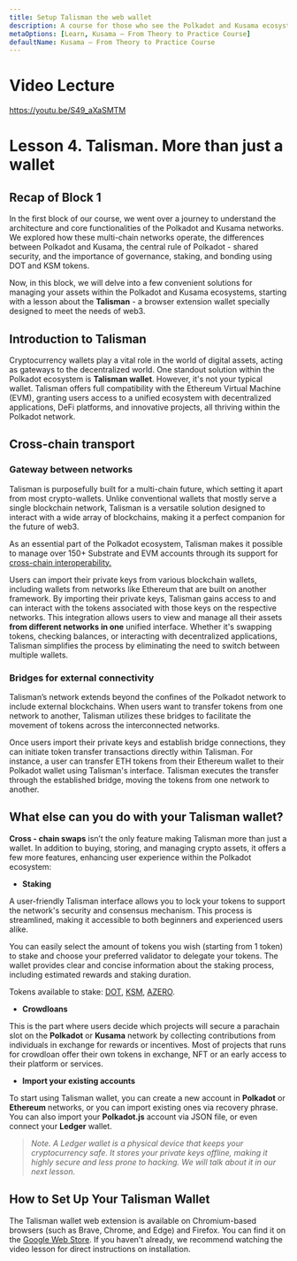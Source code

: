 ```yaml
---
title: Setup Talisman the web wallet
description: A course for those who see the Polkadot and Kusama ecosystem for the first time.
metaOptions: [Learn, Kusama — From Theory to Practice Course]
defaultName: Kusama — From Theory to Practice Course
---
```


# Video Lecture

https://youtu.be/S49_aXaSMTM

# Lesson 4. Talisman. More than just a wallet

## ************************************************Recap of Block 1************************************************

In the first block of our course, we went over a journey to understand the architecture and core functionalities of the Polkadot and Kusama networks. We explored how these multi-chain networks operate, the differences between Polkadot and Kusama, the central rule of Polkadot - shared security, and the importance of governance, staking, and bonding using DOT and KSM tokens.

Now, in this block, we will delve into a few convenient solutions for managing your assets within the Polkadot and Kusama ecosystems, starting with a lesson about the **Talisman** - a browser extension wallet specially designed to meet the needs of web3.

## **Introduction to Talisman**

Cryptocurrency wallets play a vital role in the world of digital assets, acting as gateways to the decentralized world. One standout solution within the Polkadot ecosystem is **Talisman wallet**. However, it's not your typical wallet. Talisman offers full compatibility with the Ethereum Virtual Machine (EVM), granting users access to a unified ecosystem with decentralized applications, DeFi platforms, and innovative projects, all thriving within the Polkadot network.

## Cross-chain transport

### Gateway between networks

Talisman is purposefully built for a multi-chain future, which setting it apart from most crypto-wallets. Unlike conventional wallets that mostly serve a single blockchain network, Talisman is a versatile solution designed to interact with a wide array of blockchains, making it a perfect companion for the future of web3.

As an essential part of the Polkadot ecosystem, Talisman makes it possible to manage over 150+ Substrate and EVM accounts through its support for [cross-chain interoperability.](https://polkadot.network/features/cross-chain-communication/)

Users can import their private keys from various blockchain wallets, including wallets from networks like Ethereum that are built on another framework. By importing their private keys, Talisman gains access to and can interact with the tokens associated with those keys on the respective networks. This integration allows users to view and manage all their assets **from different networks in one** unified interface. Whether it's swapping tokens, checking balances, or interacting with decentralized applications, Talisman simplifies the process by eliminating the need to switch between multiple wallets.

### **Bridges for external connectivity**

Talisman’s network extends beyond the confines of the Polkadot network to include external blockchains. When users want to transfer tokens from one network to another, Talisman utilizes these bridges to facilitate the movement of tokens across the interconnected networks.

Once users import their private keys and establish bridge connections, they can initiate token transfer transactions directly within Talisman. For instance, a user can transfer ETH tokens from their Ethereum wallet to their Polkadot wallet using Talisman's interface. Talisman executes the transfer through the established bridge, moving the tokens from one network to another.

## **What else can you do with your Talisman wallet?**

**Cross - chain swaps** isn’t the only feature making Talisman more than just a wallet. In addition to buying, storing, and managing crypto assets, it offers a few more features, enhancing user experience within the Polkadot ecosystem:

- **Staking**

A user-friendly Talisman interface allows you to lock your tokens to support the network's security and consensus mechanism. This process is streamlined, making it accessible to both beginners and experienced users alike.

<LessonImages src="kusama-theory-practice/lesson4-stake.png" alt=""/>
<LessonImages src="kusama-theory-practice/lesson4-stake-pool.png" alt=""/>


You can easily select the amount of tokens you wish (starting from 1 token) to stake and choose your preferred validator to delegate your tokens. The wallet provides clear and concise information about the staking process, including estimated rewards and staking duration.

Tokens available to stake: [DOT](https://coinmarketcap.com/currencies/polkadot-new/), [KSM](https://coinmarketcap.com/currencies/kusama/), [AZERO](https://coinmarketcap.com/currencies/aleph-zero/).

- **Crowdloans**

This is the part where users decide which projects will secure a parachain slot on the **Polkadot** or **Kusama** network by collecting contributions from individuals in exchange for rewards or incentives. Most of projects that runs for crowdloan offer their own tokens in exchange, NFT or an early access to their platform or services.

<LessonImages src="kusama-theory-practice/lesson4-crowdloans.png" alt=""/>

- **Import your existing accounts**

To start using Talisman wallet, you can create a new account in **Polkadot** or **Ethereum** networks, or you can import existing ones via recovery phrase. You can also import your **Polkadot.js** account via JSON file, or even connect your **Ledger** wallet.

> *Note. A Ledger wallet is a physical device that keeps your cryptocurrency safe. It stores your private keys offline, making it highly secure and less prone to hacking. We will talk about it in our next lesson.*
> 

## How to Set Up Your Talisman Wallet

The Talisman wallet web extension is available on Chromium-based browsers (such as Brave, Chrome, and Edge) and Firefox. You can find it on the [Google Web Store](https://chrome.google.com/webstore/detail/talisman-polkadot-wallet/fijngjgcjhjmmpcmkeiomlglpeiijkld). If you haven't already, we recommend watching the video lesson for direct instructions on installation.